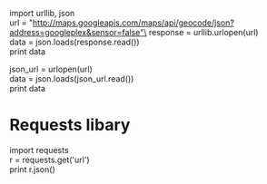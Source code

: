 import urllib, json\
url = "http://maps.googleapis.com/maps/api/geocode/json?address=googleplex&sensor=false"\
response = urllib.urlopen(url)\
data = json.loads(response.read())\
print data

json_url = urlopen(url)\
data = json.loads(json_url.read())\
print data

# Requests libary
import requests\
r = requests.get('url')\
print r.json()

